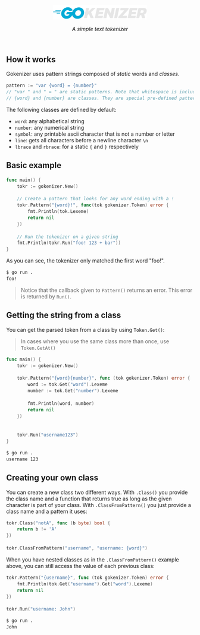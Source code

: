 <br>

<div align="center">

<img src=".github/assets/logo.png" width="50%"></img>

*A simple text tokenizer*

</div>

<br>

## How it works

Gokenizer uses pattern strings composed of *static* words and *classes*.

```go
pattern := "var {word} = {number}"
// "var " and " = " are static patterns. Note that whitespace is included.
// {word} and {number} are classes. They are special pre-defined patterns.
```

The following classes are defined by default:

- `word`: any alphabetical string
- `number`: any numerical string
- `symbol`: any printable ascii character that is not a number or letter
- `line`: gets all characters before a newline character `\n`
- `lbrace` and `rbrace`: for a static `{` and `}` respectively

## Basic example

```go
func main() {
	tokr := gokenizer.New()

	// Create a pattern that looks for any word ending with a !
	tokr.Pattern("{word}!", func(tok gokenizer.Token) error {
		fmt.Println(tok.Lexeme)
		return nil
	})

	// Run the tokenizer on a given string
	fmt.Println(tokr.Run("foo! 123 + bar"))
}
```

As you can see, the tokenizer only matched the first word "foo!".

```sh
$ go run .
foo!
```

> Notice that the callback given to `Pattern()` returns an error. This error is returned by `Run()`.

## Getting the string from a class

You can get the parsed token from a class by using `Token.Get()`:

> In cases where you use the same class more than once, use `Token.GetAt()`

```go
func main() {
    tokr := gokenizer.New()

    tokr.Pattern("{word}{number}", func (tok gokenizer.Token) error {
        word := tok.Get("word").Lexeme
        number := tok.Get("number").Lexeme

        fmt.Println(word, number)
        return nil
    })


    tokr.Run("username123")
}
```

```sh
$ go run .
username 123
```

## Creating your own class

You can create a new class two different ways. With `.Class()` you provide the class name and a function that returns true as long as the given character is part of your class. With `.ClassFromPattern()` you just provide a class name and a pattern it uses:

```go
tokr.Class("notA", func (b byte) bool {
    return b != 'A'
})

tokr.ClassFromPattern("username", "username: {word}")
```

When you have nested classes as in the `.ClassFromPattern()` example above, you can still access the value of each previous class:

```go
tokr.Pattern("{username}", func (tok gokenizer.Token) error {
    fmt.Println(tok.Get("username").Get("word").Lexeme)
    return nil
})

tokr.Run("username: John")
```

```sh
$ go run .
John
```
